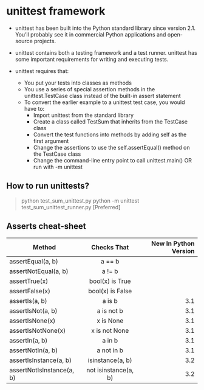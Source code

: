 # unittest framework
* unittest has been built into the Python standard library since version 2.1. You’ll probably see it in commercial Python applications and open-source projects.

* unittest contains both a testing framework and a test runner. unittest has some important requirements for writing and executing tests.

* unittest requires that:
    * You put your tests into classes as methods
    * You use a series of special assertion methods in the unittest.TestCase class instead of the built-in assert statement
    * To convert the earlier example to a unittest test case, you would have to:
        * Import unittest from the standard library
        * Create a class called TestSum that inherits from the TestCase class
        * Convert the test functions into methods by adding self as the first argument
        * Change the assertions to use the self.assertEqual() method on the TestCase class
        * Change the command-line entry point to call unittest.main() OR run with -m unittest

## How to run unittests?
> python test_sum_unittest.py
> python -m unittest test_sum_unittest_runner.py [Preferred]

## Asserts cheat-sheet

| Method        | Checks That           | New In Python Version |
| ------------- |:-------------:| -----:|
| assertEqual(a, b)     | a == b | 
| assertNotEqual(a, b)  | a != b | 
| assertTrue(x)         | bool(x) is True |
| assertFalse(x)        | bool(x) is False |
| assertIs(a, b)        | a is b        | 3.1 | 
| assertIsNot(a, b)     | a is not b    | 3.1 | 
| assertIsNone(x)       | x is None     | 3.1 |
| assertIsNotNone(x)    | x is not None | 3.1| 
| assertIn(a, b)        | a in b        | 3.1 | 
| assertNotIn(a, b)     | a not in b    | 3.1 |
| assertIsInstance(a, b)    | isinstance(a, b)      | 3.2 |
| assertNotIsInstance(a, b) | not isinstance(a, b)  | 3.2 |


